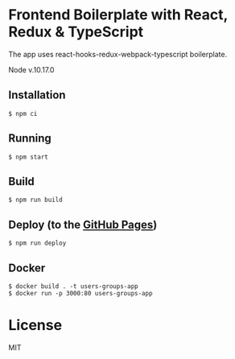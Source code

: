 # Frontend Boilerplate with React, Redux & TypeScript

The app uses react-hooks-redux-webpack-typescript boilerplate.

Node v.10.17.0

## Installation

```
$ npm ci
```

## Running

```
$ npm start
```

## Build

```
$ npm run build
```

## Deploy (to the [GitHub Pages](https://pages.github.com/))

```
$ npm run deploy
```

## Docker

```
$ docker build . -t users-groups-app
$ docker run -p 3000:80 users-groups-app
```

# License

MIT
